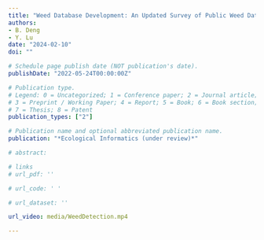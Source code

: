 ```yaml
---
title: "Weed Database Development: An Updated Survey of Public Weed Datasets and Cross-Season Weed Detection Adaptation"
authors: 
- B. Deng
- Y. Lu
date: "2024-02-10"
doi: ""

# Schedule page publish date (NOT publication's date).
publishDate: "2022-05-24T00:00:00Z"

# Publication type.
# Legend: 0 = Uncategorized; 1 = Conference paper; 2 = Journal article;
# 3 = Preprint / Working Paper; 4 = Report; 5 = Book; 6 = Book section;
# 7 = Thesis; 8 = Patent
publication_types: ["2"]

# Publication name and optional abbreviated publication name.
publication: "*Ecological Informatics (under review)*"

# abstract: 

# links
# url_pdf: ''

# url_code: ' '

# url_dataset: ''

url_video: media/WeedDetection.mp4

---
```

